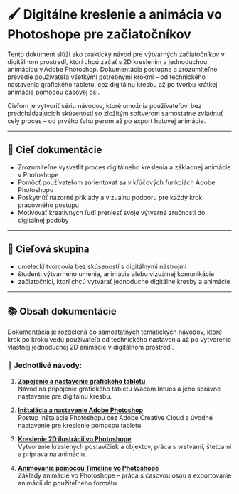 # 🖌️ Digitálne kreslenie a animácia vo Photoshope pre začiatočníkov

Tento dokument slúži ako praktický návod pre výtvarných začiatočníkov v digitálnom prostredí, ktorí chcú začať s 2D kreslením a jednoduchou animáciou v Adobe Photoshop.
Dokumentácia postupne a zrozumiteľne prevedie používateľa všetkými potrebnými krokmi – od technického nastavenia grafického tabletu, cez digitálnu kresbu až po tvorbu krátkej animácie pomocou časovej osi.

Cieľom je vytvoriť sériu návodov, ktoré umožnia používateľovi bez predchádzajúcich skúseností so zložitým softvérom samostatne zvládnuť celý proces – od prvého ťahu perom až po export hotovej animácie.

---

## 🎯 Cieľ dokumentácie

- Zrozumiteľne vysvetliť proces digitálneho kreslenia a základnej animácie v Photoshope  
- Pomôcť používateľom zorientovať sa v kľúčových funkciách Adobe Photoshopu 
- Poskytnúť názorné príklady a vizuálnu podporu pre každý krok pracovného postupu 
- Motivovať kreatívnych ľudí preniesť svoje výtvarné zručnosti do digitálnej podoby

---

## 👥 Cieľová skupina

- umeleckí tvorcovia bez skúseností s digitálnymi nástrojmi  
- študenti výtvarného umenia, animácie alebo vizuálnej komunikácie
- začiatočníci, ktorí chcú vytvárať jednoduché digitálne kresby a animácie 

---

## 📚 Obsah dokumentácie

Dokumentácia je rozdelená do samostatných tematických návodov, ktoré krok po kroku vedú používateľa od technického nastavenia až po vytvorenie vlastnej jednoduchej 2D animácie v digitálnom prostredí.

### 📄 Jednotlivé návody:

1. [**Zapojenie a nastavenie grafického tabletu**](01_tablet-nastavenie.md)  
   Návod na pripojenie grafického tabletu Wacom Intuos a jeho správne nastavenie pre digitálnu kresbu.

2. [**Inštalácia a nastavenie Adobe Photoshop**](02_photoshop-instalacia.md)  
   Postup inštalácie Photoshopu cez Adobe Creative Cloud a úvodné nastavenie pre kreslenie pomocou tabletu.

3. [**Kreslenie 2D ilustrácií vo Photoshope**](03_kreslenie-assetov.md)  
   Vytvorenie kreslených postavičiek a objektov, práca s vrstvami, štetcami a príprava na animáciu.

4. [**Animovanie pomocou Timeline vo Photoshope**](04_animovanie.md)  
   Základy animácie vo Photoshope – práca s časovou osou a exportovanie animácií do použiteľného formátu.